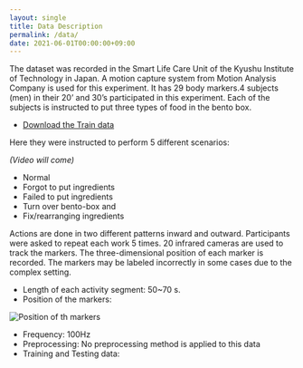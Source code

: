 ```yaml
---
layout: single
title: Data Description
permalink: /data/
date: 2021-06-01T00:00:00+09:00
---
```

The dataset was recorded in the Smart Life Care Unit of the Kyushu Institute of Technology in Japan. A motion capture system from Motion Analysis Company is used for this experiment. It has 29 body markers.4 subjects (men) in their 20’ and 30’s participated in this experiment. Each of the subjects is instructed to put three types of food in the bento box.

- [Download the Train data]()

Here they were instructed to perform 5 different scenarios:

*(Video will come)*

- Normal
- Forgot to put ingredients
- Failed to put ingredients
- Turn over bento-box and
- Fix/rearranging ingredients

Actions are done in two different patterns inward and outward. Participants were asked to repeat each work 5 times. 20 infrared cameras are used to track the markers. The three-dimensional position of each marker is recorded. The markers may be labeled incorrectly in some cases due to the complex setting.


- Length of each activity segment:  50~70 s.
- Position of the markers:

![Position of th markers](/bento2021/assets/images/marker_position.png)

- Frequency: 100Hz
- Preprocessing: No preprocessing method is applied to this data
- Training and Testing data:

